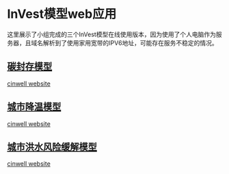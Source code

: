 # InVest模型web应用

这里展示了小组完成的三个InVest模型在线使用版本，因为使用了个人电脑作为服务器，且域名解析到了使用家用宽带的IPV6地址，可能存在服务不稳定的情况。

## [碳封存模型](https://hsyami.xyz:8050)

[cinwell website](https://hsyami.xyz:8050 ':include :type=iframe width=100% height=400px')

## [城市降温模型](https://hsyami.xyz:8051)

[cinwell website](https://hsyami.xyz:8051 ':include :type=iframe width=100% height=400px')

## [城市洪水风险缓解模型](https://hsyami.xyz:8052)

[cinwell website](https://hsyami.xyz:8052 ':include :type=iframe width=100% height=400px')